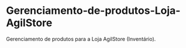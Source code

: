 # Gerenciamento-de-produtos-Loja-AgilStore
Gerenciamento de produtos para a Loja AgilStore (Inventário).
